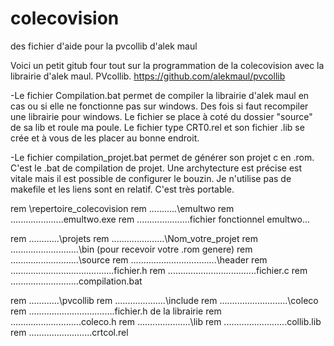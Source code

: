 # colecovision
des fichier d'aide pour la pvcollib d'alek maul

Voici un petit gitub four tout sur la programmation de la colecovision avec la librairie d'alek maul. PVcollib.
https://github.com/alekmaul/pvcollib

-Le fichier Compilation.bat
permet de compiler la librairie d'alek maul en cas ou si elle ne fonctionne pas sur windows. 
Des fois si faut recompiler une librairie pour windows. Le fichier se place à coté  du dossier "source" de sa lib et roule ma poule.
Le fichier type CRT0.rel et son fichier .lib se crée et à vous de les placer au bonne endroit.

-Le fichier compilation_projet.bat 
permet de générer son projet c en .rom. C'est le .bat de compilation de projet.
Une archytecture est précise est vitale mais il est possible de configurer le bouzin.
Je n'utilise pas de makefile et les liens sont en relatif. C'est très portable.



rem  \repertoire_colecovision 
rem  ...........\emultwo 
rem  .....................emultwo.exe
rem  .....................fichier fonctionnel emultwo...

rem  ............\projets
rem  .....................\Nom_votre_projet
rem  ...........................\bin (pour recevoir votre .rom genere)
rem  ...........................\source
rem  ..................................\header
rem  .........................................fichier.h
rem  ...................................fichier.c
rem  ...........................compilation.bat

rem  ............\pvcollib
rem  ....................\include
rem  ...........................\coleco
rem  ..................................fichier.h de la librairie
rem  ............................coleco.h 
rem  .....................\lib
rem  .........................collib.lib
rem  .........................crtcol.rel
